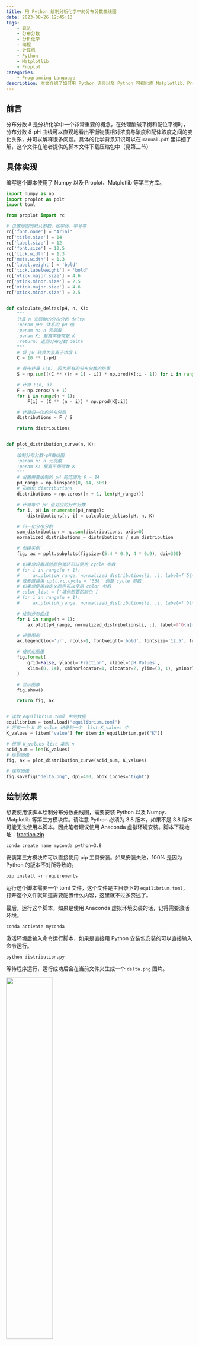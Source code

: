 ```yaml
---
title: 用 Python 绘制分析化学中的分布分数曲线图
date: 2023-08-26 12:45:13
tags:
	- 算法
	- 分布分数
	- 分析化学
	- 编程
	- 计算机
	- Python
	- Matplotlib
	- Proplot
categories: 
	- Programming Language
description: 本文介绍了如何用 Python 语言以及 Python 可视化库 Matplotlib、Proplot 实现绘制分析化学中常见的分布分数-pH 曲线图
---
```


## 前言

分布分数 δ 是分析化学中一个非常重要的概念，在处理酸碱平衡和配位平衡时，分布分数 δ-pH 曲线可以直观地看出平衡物质相对浓度与酸度和配体浓度之间的变化关系，并可以解释很多问题。具体的化学背景知识可以在 `manual.pdf` 里详细了解，这个文件在笔者提供的脚本文件下载压缩包中（见第三节）

## 具体实现

编写这个脚本使用了 Numpy 以及 Proplot、Matplotlib 等第三方库。

```python
import numpy as np
import proplot as pplt
import toml

from proplot import rc

# 设置绘图的默认参数，如字体、字号等
rc['font.name'] = "Arial"
rc['title.size'] = 14
rc['label.size'] = 12
rc['font.size'] = 10.5
rc['tick.width'] = 1.3
rc['meta.width'] = 1.3
rc['label.weight'] = 'bold'
rc['tick.labelweight'] = 'bold'
rc['ytick.major.size'] = 4.6
rc['ytick.minor.size'] = 2.5
rc['xtick.major.size'] = 4.6
rc['xtick.minor.size'] = 2.5


def calculate_deltas(pH, n, K):
    """
    计算 n 元弱酸的分布分数 delta
    :param pH: 体系的 pH 值
    :param n: n 元弱酸
    :param K: 解离平衡常数 K
    :return: 返回分布分数 delta
    """
    # 将 pH 转换为氢离子浓度 C
    C = 10 ** (-pH)

    # 首先计算 S(n)，因为所有的分布分数的结果
    S = np.sum([(C ** ((n + 1) - i)) * np.prod(K[:i - 1]) for i in range(1, n + 1)])

    # 计算 F(n, i)
    F = np.zeros(n + 1)
    for i in range(n + 1):
        F[i] = (C ** (n - i)) * np.prod(K[:i])

    # 计算归一化的分布分数
    distributions = F / S

    return distributions


def plot_distribution_curve(n, K):
    """
    绘制分布分数-pH曲线图
    :param n: n 元弱酸
    :param K: 解离平衡常数 K
    """
    # 设置需要绘制的 pH 的范围为 0 ~ 14
    pH_range = np.linspace(0, 14, 500)
    # 初始化 distributions
    distributions = np.zeros((n + 1, len(pH_range)))

    # 计算每个 pH 值对应的分布分数
    for i, pH in enumerate(pH_range):
        distributions[:, i] = calculate_deltas(pH, n, K)

    # 归一化分布分数
    sum_distribution = np.sum(distributions, axis=0)
    normalized_distributions = distributions / sum_distribution

    # 创建实例
    fig, ax = pplt.subplots(figsize=(5.4 * 0.9, 4 * 0.9), dpi=300)

    # 如果想设置其他颜色循环可以使用 cycle 参数
    # for i in range(n + 1):
    #     ax.plot(pH_range, normalized_distributions[i, :], label=f'δ{n}({i + 1})', cycle='bmh')
    # 或者直接用 pplt.rc.cycle = '538' 调整 cycle 参数
    # 如果想使用自定义颜色可以使用 color 参数
    # color_list = ['填你想要的颜色']
    # for i in range(n + 1):
    #     ax.plot(pH_range, normalized_distributions[i, :], label=f'δ{n}({i + 1})', color=color_list[i])

    # 绘制分布曲线
    for i in range(n + 1):
        ax.plot(pH_range, normalized_distributions[i, :], label=f'δ{n}({i + 1})', linewidth=1.3)

    # 设置图例
    ax.legend(loc='ur', ncols=1, fontweight='bold', fontsize='12.5', frame=True)

    # 格式化图像
    fig.format(
        grid=False, ylabel='Fraction', xlabel='pH Values',
        xlim=(0, 14), xminorlocator=1, xlocator=2, ylim=(0, 1), yminorlocator=0.1, ylocator=0.2
    )

    # 显示图像
    fig.show()

    return fig, ax


# 读取 equilibrium.toml 中的数据
equilibrium = toml.load("equilibrium.toml")
# 将每一个 K 的 value 记录到一个  list K_values 中
K_values = [item['value'] for item in equilibrium.get("K")]

# 根据 K_values list 拿到 n
acid_num = len(K_values)
# 绘制图像
fig, ax = plot_distribution_curve(acid_num, K_values)

# 保存图像
fig.savefig("delta.png", dpi=400, bbox_inches="tight")
```

## 绘制效果

想要使用该脚本绘制分布分数曲线图，需要安装 Python 以及 Numpy、Matplotlib 等第三方模块库。请注意 Python 必须为 3.8 版本，如果不是 3.8 版本可能无法使用本脚本。因此笔者建议使用 Anaconda 虚拟环境安装。脚本下载地址：[fraction.zip](https://github.com/kimariyb/kimariyb-blog/blob/main/source/_posts/019/fraction.zip)

```shell
conda create name myconda python=3.8
```

安装第三方模块库可以直接使用 pip 工具安装。如果安装失败，100% 是因为 Python 的版本不对所导致的。

```shell
pip install -r requirements
```

运行这个脚本需要一个 toml 文件，这个文件是主目录下的 `equilibrium.toml`，打开这个文件就知道需要配置什么内容，这里就不过多赘述了。

最后，运行这个脚本，如果是使用 Anaconda 虚拟环境安装的话，记得需要激活环境。

```shell
conda activate myconda 
```

激活环境后输入命令运行脚本，如果是直接用 Python 安装包安装的可以直接输入命令运行。

```shell
python distribution.py 
```

等待程序运行，运行成功后会在当前文件夹生成一个 `delta.png` 图片。

<img src="1.png" width="50%">

